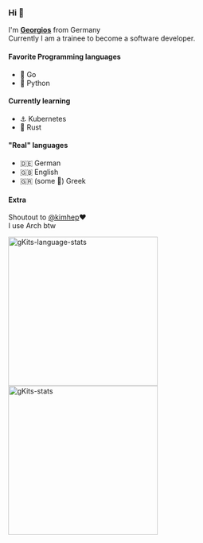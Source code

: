 ### Hi 👋
I'm [**Georgios**](https://github.com/gKits) from Germany  
Currently I am a trainee to become a software developer.

#### Favorite Programming languages
- 🔵 Go
- 🐍 Python

#### Currently learning
- ⚓ Kubernetes
- 🦀 Rust

#### "Real" languages
- 🇩🇪 German
- 🇬🇧 English
- 🇬🇷 (some 🤏) Greek

#### Extra
Shoutout to [@kimhep](https://github.com/kimhep)❤️  
I use Arch btw

<img aligb="left" src="https://github-readme-stats.vercel.app/api/top-langs/?username=gKits&langs_count=5&theme=tokyonight&layout=compact" alt="gKits-language-stats" width="300"/>
<img align="left" src="https://github-readme-stats.vercel.app/api?username=gKits&theme=tokyonight&show_icons=true)](https://github.com/anuraghazra/github-readme-stats" alt="gKits-stats" width="300"/>
<!---
gKits/gKits is a ✨ special ✨ repository because its `README.md` (this file) appears on your GitHub profile.
You can click the Preview link to take a look at your changes.
--->
